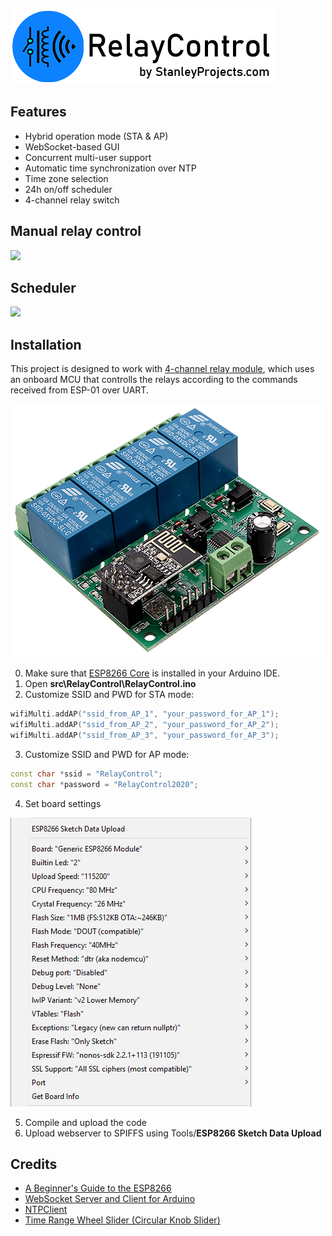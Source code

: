 ![](doc/img/logo.png)

## Features
- Hybrid operation mode (STA & AP)
- WebSocket-based GUI
- Concurrent multi-user support
- Automatic time synchronization over NTP
- Time zone selection
- 24h on/off scheduler
- 4-channel relay switch

## Manual relay control
![](doc/img/manual.gif)

## Scheduler
![](doc/img/automatic.gif)

## Installation
This project is designed to work with [4-channel relay module](http://www.icstation.com/esp8266-wifi-channel-relay-module-remote-control-switch-wireless-transmitter-smart-home-p-13420.html), which uses an onboard MCU that controlls the relays according to the commands received from ESP-01 over UART.

![](doc/img/relaymodule.png)

0. Make sure that [ESP8266 Core](https://github.com/esp8266/Arduino) is installed in your Arduino IDE. 
1. Open __src\RelayControl\RelayControl.ino__
2. Customize SSID and PWD for STA mode:
```cpp
wifiMulti.addAP("ssid_from_AP_1", "your_password_for_AP_1");
wifiMulti.addAP("ssid_from_AP_2", "your_password_for_AP_2");
wifiMulti.addAP("ssid_from_AP_3", "your_password_for_AP_3");
```
3. Customize SSID and PWD for AP mode:
```cpp
const char *ssid = "RelayControl";
const char *password = "RelayControl2020";
```
4. Set board settings

![](doc/img/arduino_upload_settings.png)

5. Compile and upload the code
6. Upload webserver to SPIFFS using Tools/__ESP8266 Sketch Data Upload__

## Credits
- [A Beginner's Guide to the ESP8266](https://tttapa.github.io/ESP8266/Chap01%20-%20ESP8266.html)
- [WebSocket Server and Client for Arduino](https://github.com/Links2004/arduinoWebSockets)
- [NTPClient](https://github.com/arduino-libraries/NTPClient)
- [Time Range Wheel Slider (Circular Knob Slider)](https://github.com/jpweinerdev/timerangewheelslider)

